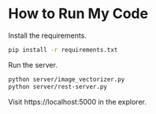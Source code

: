 # How to Run My Code

Install the requirements.

```bash
pip install -r requirements.txt
```

Run the server.

```bash
python server/image_vectorizer.py 
python server/rest-server.py 
```

Visit https://localhost:5000 in the explorer.
